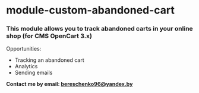 # module-custom-abandoned-cart

### This module allows you to track abandoned carts in your online shop (for CMS OpenCart 3.x)

Opportunities:

* Tracking an abandoned cart
* Analytics
* Sending emails

**Contact me by email: bereschenko96@yandex.by**